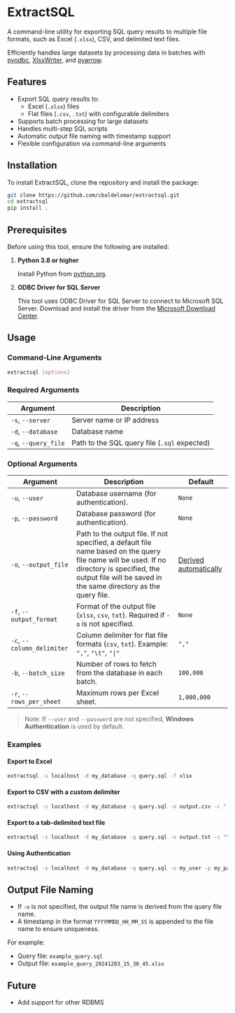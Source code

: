# ExtractSQL

A command-line utility for exporting SQL query results to multiple file formats, such as Excel (`.xlsx`), CSV, and delimited text files.

Efficiently handles large datasets by processing data in batches with [pyodbc](https://github.com/mkleehammer/pyodbc), [XlsxWriter](https://github.com/jmcnamara/XlsxWriter), and [pyarrow](https://github.com/apache/arrow/tree/main/python).

## Features

- Export SQL query results to:
  - Excel (`.xlsx`) files
  - Flat files (`.csv`, `.txt`) with configurable delimiters
- Supports batch processing for large datasets
- Handles multi-step SQL scripts
- Automatic output file naming with timestamp support
- Flexible configuration via command-line arguments

## Installation

To install ExtractSQL, clone the repository and install the package:

```bash
git clone https://github.com/cbaldelomar/extractsql.git
cd extractsql
pip install .
```

## Prerequisites

Before using this tool, ensure the following are installed:

1. **Python 3.8 or higher**

    Install Python from [python.org](https://www.python.org/downloads/).
  
2. **ODBC Driver for SQL Server**

    This tool uses ODBC Driver for SQL Server to connect to Microsoft SQL Server. Download and install the driver from the [Microsoft Download Center](https://learn.microsoft.com/en-us/sql/connect/odbc/download-odbc-driver-for-sql-server).

## Usage

### Command-Line Arguments

```bash
extractsql [options]
```

### Required Arguments

| Argument | Description |
| -------- | ----------- |
| `-s`, `--server` | Server name or IP address |
| `-d`, `--database` | Database name |
| `-q`, `--query_file` | Path to the SQL query file (`.sql` expected) |

### Optional Arguments

| Argument | Description | Default |
| -------- | ----------- | ------- |
| `-u`, `--user` | Database username (for authentication).	| `None` |
| `-p`, `--password` | Database password (for authentication). | `None` |
| `-o`, `--output_file` | Path to the output file. If not specified, a default file name based on the query file name will be used. If no directory is specified, the output file will be saved in the same directory as the query file. | [Derived automatically](#output-file-naming) |
| `-f`, `--output_format` |	Format of the output file (`xlsx`, `csv`, `txt`). Required if `-o` is not specified. | `None` |
| `-c`, `--column_delimiter` | Column delimiter for flat file formats (`csv`, `txt`). Example: `","`, `"\t"`, `"\|"` | `","` 
| `-b`, `--batch_size` | Number of rows to fetch from the database in each batch. | `100,000`
| `-r`, `--rows_per_sheet` | Maximum rows per Excel sheet.	| `1,000,000`

> Note: If `--user` and `--password` are not specified, **Windows Authentication** is used by default.

### Examples

#### Export to Excel

```bash
extractsql -s localhost -d my_database -q query.sql -f xlsx
```

#### Export to CSV with a custom delimiter

```bash
extractsql -s localhost -d my_database -q query.sql -o output.csv -c "|"
```

#### Export to a tab-delimited text file

```bash
extractsql -s localhost -d my_database -q query.sql -o output.txt -c "\t"
```

#### Using Authentication

```bash
extractsql -s localhost -d my_database -q query.sql -u my_user -p my_password -o output.xlsx
```

## Output File Naming

- If `-o` is not specified, the output file name is derived from the query file name.
- A timestamp in the format `YYYYMMDD_HH_MM_SS` is appended to the file name to ensure uniqueness.

For example:

* Query file: `example_query.sql`
* Output file: `example_query_20241203_15_30_45.xlsx`

## Future

- Add support for other RDBMS